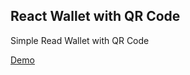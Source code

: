 ## React Wallet with QR Code

Simple Read Wallet with QR Code

<a href="https://foxandarrows.github.io/react-wallet-with-qr-code">Demo</a>
